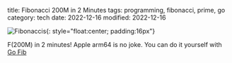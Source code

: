 title: Fibonacci 200M in 2 Minutes
tags: programming, fibonacci, prime, go
category: tech
date: 2022-12-16
modified: 2022-12-16

![Fibonaccis]({static}/images/universe/fibonacci.png){: style="float:center; padding:16px"}

F(200M) in 2 minutes!   Apple arm64 is no joke.  You can do it yourself with [Go Fib](https://github.com/jac18281828/gofib)
